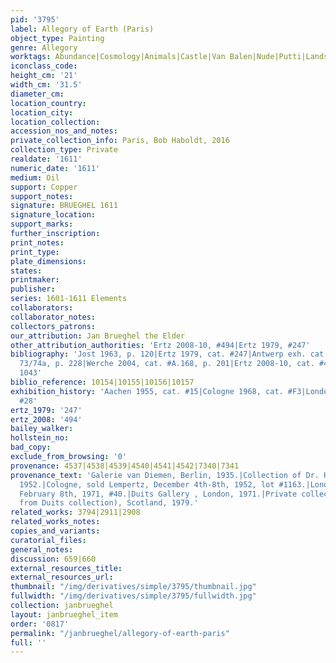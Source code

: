 ```yaml
---
pid: '3795'
label: Allegory of Earth (Paris)
object_type: Painting
genre: Allegory
worktags: Abundance|Cosmology|Animals|Castle|Van Balen|Nude|Putti|Landscape|Fruit
iconclass_code:
height_cm: '21'
width_cm: '31.5'
diameter_cm:
location_country:
location_city:
location_collection:
accession_nos_and_notes:
private_collection_info: Paris, Bob Haboldt, 2016
collection_type: Private
realdate: '1611'
numeric_date: '1611'
medium: Oil
support: Copper
support_notes:
signature: BRUEGHEL 1611
signature_location:
support_marks:
further_inscription:
print_notes:
print_type:
plate_dimensions:
states:
printmaker:
publisher:
series: 1601-1611 Elements
collaborators:
collaborator_notes:
collectors_patrons:
our_attribution: Jan Brueghel the Elder
other_attribution_authorities: 'Ertz 2008-10, #494|Ertz 1979, #247'
bibliography: 'Jost 1963, p. 120|Ertz 1979, cat. #247|Antwerp exh. cat. 1998, fig.
  73/74a, p. 228|Werche 2004, cat. #A.168, p. 201|Ertz 2008-10, cat. #494, p 1041,
  1043'
biblio_reference: 10154|10155|10156|10157
exhibition_history: 'Aachen 1955, cat. #15|Cologne 1968, cat. #F3|London 1979, cat.
  #28'
ertz_1979: '247'
ertz_2008: '494'
bailey_walker:
hollstein_no:
bad_copy:
exclude_from_browsing: '0'
provenance: 4537|4538|4539|4540|4541|4542|7340|7341
provenance_text: 'Galerie van Diemen, Berlin, 1935.|Collection of Dr. Hubert Wilm,
  1952.|Cologne, sold Lempertz, December 4th-8th, 1952, lot #1163.|London, sold Sotheby''s,
  February 8th, 1971, #40.|Duits Gallery , London, 1971.|Private collection (inherited
  from Duits collection), Scotland, 1979.'
related_works: 3794|2911|2908
related_works_notes:
copies_and_variants:
curatorial_files:
general_notes:
discussion: 659|660
external_resources_title:
external_resources_url:
thumbnail: "/img/derivatives/simple/3795/thumbnail.jpg"
fullwidth: "/img/derivatives/simple/3795/fullwidth.jpg"
collection: janbrueghel
layout: janbrueghel_item
order: '0817'
permalink: "/janbrueghel/allegory-of-earth-paris"
full: ''
---
```

